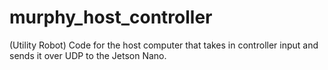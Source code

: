 # murphy_host_controller

(Utility Robot) Code for the host computer that takes in controller input and sends it over UDP to the Jetson Nano. 
